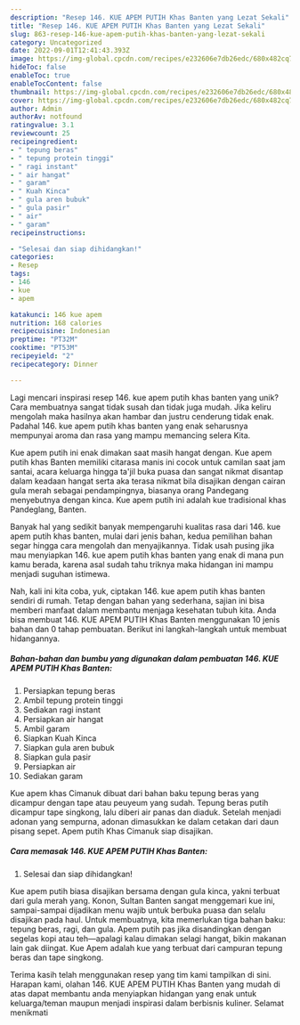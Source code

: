 ```yaml
---
description: "Resep 146. KUE APEM PUTIH Khas Banten yang Lezat Sekali"
title: "Resep 146. KUE APEM PUTIH Khas Banten yang Lezat Sekali"
slug: 863-resep-146-kue-apem-putih-khas-banten-yang-lezat-sekali
category: Uncategorized
date: 2022-09-01T12:41:43.393Z
image: https://img-global.cpcdn.com/recipes/e232606e7db26edc/680x482cq70/146-kue-apem-putih-khas-banten-foto-resep-utama.jpg
hideToc: false
enableToc: true
enableTocContent: false
thumbnail: https://img-global.cpcdn.com/recipes/e232606e7db26edc/680x482cq70/146-kue-apem-putih-khas-banten-foto-resep-utama.jpg
cover: https://img-global.cpcdn.com/recipes/e232606e7db26edc/680x482cq70/146-kue-apem-putih-khas-banten-foto-resep-utama.jpg
author: Admin
authorAv: notfound
ratingvalue: 3.1
reviewcount: 25
recipeingredient:
- " tepung beras"
- " tepung protein tinggi"
- " ragi instant"
- " air hangat"
- " garam"
- " Kuah Kinca"
- " gula aren bubuk"
- " gula pasir"
- " air"
- " garam"
recipeinstructions:

- "Selesai dan siap dihidangkan!"
categories:
- Resep
tags:
- 146
- kue
- apem

katakunci: 146 kue apem 
nutrition: 168 calories
recipecuisine: Indonesian
preptime: "PT32M"
cooktime: "PT53M"
recipeyield: "2"
recipecategory: Dinner

---
```





Lagi mencari inspirasi resep 146. kue apem putih khas banten yang unik? Cara membuatnya sangat tidak susah dan tidak juga mudah. Jika keliru mengolah maka hasilnya akan hambar dan justru cenderung tidak enak. Padahal 146. kue apem putih khas banten yang enak seharusnya mempunyai aroma dan rasa yang mampu memancing selera Kita.





Kue apem putih ini enak dimakan saat masih hangat dengan. Kue apem putih khas Banten memiliki citarasa manis ini cocok untuk camilan saat jam santai, acara keluarga hingga ta&#39;jil buka puasa dan sangat nikmat disantap dalam keadaan hangat serta aka terasa nikmat bila disajikan dengan cairan gula merah sebagai pendampingnya, biasanya orang Pandegang menyebutnya dengan kinca. Kue apem putih ini adalah kue tradisional khas Pandeglang, Banten.

Banyak hal yang sedikit banyak mempengaruhi kualitas rasa dari 146. kue apem putih khas banten, mulai dari jenis bahan, kedua pemilihan bahan segar hingga cara mengolah dan menyajikannya. Tidak usah pusing jika mau menyiapkan 146. kue apem putih khas banten yang enak di mana pun kamu berada, karena asal sudah tahu triknya maka hidangan ini mampu menjadi suguhan istimewa.






Nah, kali ini kita coba, yuk, ciptakan 146. kue apem putih khas banten sendiri di rumah. Tetap dengan bahan yang sederhana, sajian ini bisa memberi manfaat dalam membantu menjaga kesehatan tubuh kita. Anda bisa membuat 146. KUE APEM PUTIH Khas Banten menggunakan 10 jenis bahan dan 0 tahap pembuatan. Berikut ini langkah-langkah untuk membuat hidangannya.

<!--inarticleads1-->

##### Bahan-bahan dan bumbu yang digunakan dalam pembuatan 146. KUE APEM PUTIH Khas Banten:

1. Persiapkan  tepung beras
1. Ambil  tepung protein tinggi
1. Sediakan  ragi instant
1. Persiapkan  air hangat
1. Ambil  garam
1. Siapkan  Kuah Kinca
1. Siapkan  gula aren bubuk
1. Siapkan  gula pasir
1. Persiapkan  air
1. Sediakan  garam


Kue apem khas Cimanuk dibuat dari bahan baku tepung beras yang dicampur dengan tape atau peuyeum yang sudah. Tepung beras putih dicampur tape singkong, lalu diberi air panas dan diaduk. Setelah menjadi adonan yang sempurna, adonan dimasukkan ke dalam cetakan dari daun pisang sepet. Apem putih Khas Cimanuk siap disajikan. 

<!--inarticleads2-->

##### Cara memasak 146. KUE APEM PUTIH Khas Banten:


1. Selesai dan siap dihidangkan!

Kue apem putih biasa disajikan bersama dengan gula kinca, yakni terbuat dari gula merah yang. Konon, Sultan Banten sangat menggemari kue ini, sampai-sampai dijadikan menu wajib untuk berbuka puasa dan selalu disajikan pada haul. Untuk membuatnya, kita memerlukan tiga bahan baku: tepung beras, ragi, dan gula. Apem putih pas jika disandingkan dengan segelas kopi atau teh—apalagi kalau dimakan selagi hangat, bikin makanan lain gak diingat. Kue Apem adalah kue yang terbuat dari campuran tepung beras dan tape singkong. 

Terima kasih telah menggunakan resep yang tim kami tampilkan di sini. Harapan kami, olahan 146. KUE APEM PUTIH Khas Banten yang mudah di atas dapat membantu anda menyiapkan hidangan yang enak untuk keluarga/teman maupun menjadi inspirasi dalam berbisnis kuliner. Selamat menikmati
